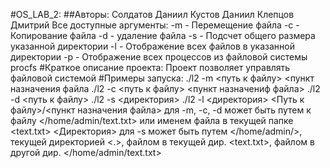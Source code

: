 #OS_LAB_2:
##Авторы: 
	Солдатов Даниил
	Кустов Даниил
	Клепцов Дмитрий
Все доступные аргументы:
	-m - Перемещение файла
	-c - Копирование файла
	-d - удаление файла
	-s - Подсчет общего размера указанной директории
	-l - Отображение всех файлов в указанной директории
	-p - Отображение всех процессов из файловой системы procfs
#Краткое описание проекта:
	Проект позволяет управлять файловой системой
#Примеры запуска:
	./l2 -m <путь к файлу> <пункт назначения файла
	./l2 -c <путь к файлу> <пункт назначениф файла>
	./l2 -d <путь к файлу>
	./l2 -s <директория>
	./l2 -l <директория>
	<Путь к файлу>/<пункт назначения файла> для -m, -c, -d может быть путем к файлу </home/admin/text.txt> или именем файла в текущей папке <text.txt>
	<Директория> для -s может быть путем </home/admin/>, текущей директорией <.>, файлом в текущей дир. <text.txt>, файлом в другой дир. </home/admin/text.txt>